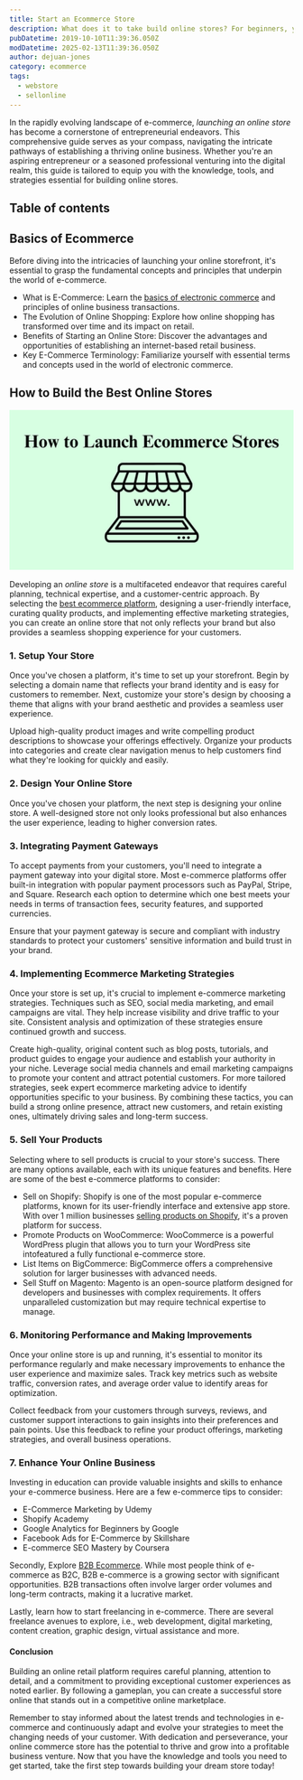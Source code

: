 ```yaml
---
title: Start an Ecommerce Store
description: What does it to take build online stores? For beginners, you must find a market, create a brand, and find hosting to start.
pubDatetime: 2019-10-10T11:39:36.050Z
modDatetime: 2025-02-13T11:39:36.050Z
author: dejuan-jones
category: ecommerce
tags:
  - webstore
  - sellonline
---
```


In the rapidly evolving landscape of e-commerce, _launching an online store_ has become a cornerstone of entrepreneurial endeavors. This comprehensive guide serves as your compass, navigating the intricate pathways of establishing a thriving online business. Whether you're an aspiring entrepreneur or a seasoned professional venturing into the digital realm, this guide is tailored to equip you with the knowledge, tools, and strategies essential for building online stores.

## Table of contents

## Basics of Ecommerce

Before diving into the intricacies of launching your online storefront, it's essential to grasp the fundamental concepts and principles that underpin the world of e-commerce.

- What is E-Commerce: Learn the [basics of electronic commerce](/blog/what-is-ecommerce) and principles of online business transactions.
- The Evolution of Online Shopping: Explore how online shopping has transformed over time and its impact on retail.
- Benefits of Starting an Online Store: Discover the advantages and opportunities of establishing an internet-based retail business.
- Key E-Commerce Terminology: Familiarize yourself with essential terms and concepts used in the world of electronic commerce.

## How to Build the Best Online Stores

![Build ecommerce store.](../../assets/images/build-ecommerce-store.png)

Developing an _online store_ is a multifaceted endeavor that requires careful planning, technical expertise, and a customer-centric approach. By selecting the [best ecommerce platform](/blog/best-ecommerce-platforms), designing a user-friendly interface, curating quality products, and implementing effective marketing strategies, you can create an online store that not only reflects your brand but also provides a seamless shopping experience for your customers.

### 1. Setup Your Store

Once you've chosen a platform, it's time to set up your storefront. Begin by selecting a domain name that reflects your brand identity and is easy for customers to remember. Next, customize your store's design by choosing a theme that aligns with your brand aesthetic and provides a seamless user experience.

Upload high-quality product images and write compelling product descriptions to showcase your offerings effectively. Organize your products into categories and create clear navigation menus to help customers find what they're looking for quickly and easily.

### 2. Design Your Online Store

Once you've chosen your platform, the next step is designing your online store. A well-designed store not only looks professional but also enhances the user experience, leading to higher conversion rates.

### 3. Integrating Payment Gateways

To accept payments from your customers, you'll need to integrate a payment gateway into your digital store. Most e-commerce platforms offer built-in integration with popular payment processors such as PayPal, Stripe, and Square. Research each option to determine which one best meets your needs in terms of transaction fees, security features, and supported currencies.

Ensure that your payment gateway is secure and compliant with industry standards to protect your customers' sensitive information and build trust in your brand.

### 4. Implementing Ecommerce Marketing Strategies

Once your store is set up, it's crucial to implement e-commerce marketing strategies. Techniques such as SEO, social media marketing, and email campaigns are vital. They help increase visibility and drive traffic to your site. Consistent analysis and optimization of these strategies ensure continued growth and success.

Create high-quality, original content such as blog posts, tutorials, and product guides to engage your audience and establish your authority in your niche. Leverage social media channels and email marketing campaigns to promote your content and attract potential customers. For more tailored strategies, seek expert ecommerce marketing advice to identify opportunities specific to your business. By combining these tactics, you can build a strong online presence, attract new customers, and retain existing ones, ultimately driving sales and long-term success.

### 5. Sell Your Products

Selecting where to sell products is crucial to your store's success. There are many options available, each with its unique features and benefits. Here are some of the best e-commerce platforms to consider:

- Sell on Shopify: Shopify is one of the most popular e-commerce platforms, known for its user-friendly interface and extensive app store. With over 1 million businesses [selling products on Shopify](/blog/sell-on-shopify), it's a proven platform for success.
- Promote Products on WooCommerce: WooCommerce is a powerful WordPress plugin that allows you to turn your WordPress site intofeatured a fully functional e-commerce store.
- List Items on BigCommerce: BigCommerce offers a comprehensive solution for larger businesses with advanced needs.
- Sell Stuff on Magento: Magento is an open-source platform designed for developers and businesses with complex requirements. It offers unparalleled customization but may require technical expertise to manage.

### 6. Monitoring Performance and Making Improvements

Once your online store is up and running, it's essential to monitor its performance regularly and make necessary improvements to enhance the user experience and maximize sales. Track key metrics such as website traffic, conversion rates, and average order value to identify areas for optimization.

Collect feedback from your customers through surveys, reviews, and customer support interactions to gain insights into their preferences and pain points. Use this feedback to refine your product offerings, marketing strategies, and overall business operations.

### 7. Enhance Your Online Business

Investing in education can provide valuable insights and skills to enhance your e-commerce business. Here are a few e-commerce tips to consider:

- E-Commerce Marketing by Udemy
- Shopify Academy
- Google Analytics for Beginners by Google
- Facebook Ads for E-Commerce by Skillshare
- E-commerce SEO Mastery by Coursera

Secondly, Explore [B2B Ecommerce](/blog/b2b-ecommerce). While most people think of e-commerce as B2C, B2B e-commerce is a growing sector with significant opportunities. B2B transactions often involve larger order volumes and long-term contracts, making it a lucrative market.

Lastly, learn how to start freelancing in e-commerce. There are several freelance avenues to explore, i.e., web development, digital marketing, content creation, graphic design, virtual assistance and more.

#### Conclusion

Building an online retail platform requires careful planning, attention to detail, and a commitment to providing exceptional customer experiences as noted earlier. By following a gameplan, you can create a successful store online that stands out in a competitive online marketplace.

Remember to stay informed about the latest trends and technologies in e-commerce and continuously adapt and evolve your strategies to meet the changing needs of your customer. With dedication and perseverance, your online commerce store has the potential to thrive and grow into a profitable business venture. Now that you have the knowledge and tools you need to get started, take the first step towards building your dream store today!
